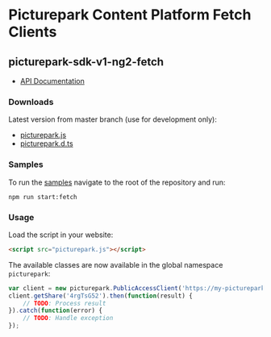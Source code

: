 # Picturepark Content Platform Fetch Clients

## picturepark-sdk-v1-ng2-fetch

- [API Documentation](https://rawgit.com/Picturepark/Picturepark.SDK.TypeScript/master/docs/picturepark-sdk-v1-fetch/api/index.html)

### Downloads

Latest version from master branch (use for development only): 

- [picturepark.js](https://rawgit.com/Picturepark/Picturepark.SDK.TypeScript/master/src/picturepark-sdk-v1-fetch/dist/picturepark.js)
- [picturepark.d.ts](https://rawgit.com/Picturepark/Picturepark.SDK.TypeScript/master/src/picturepark-sdk-v1-fetch/dist/picturepark.d.ts)

### Samples

To run the [samples](https://github.com/Picturepark/Picturepark.SDK.TypeScript/tree/master/src/picturepark-sdk-v1-fetch/samples) navigate to the root of the repository and run: 

    npm run start:fetch

### Usage

Load the script in your website: 

```Html
<script src="picturepark.js"></script>
```

The available classes are now available in the global namespace `picturepark`: 

```JavaScript
var client = new picturepark.PublicAccessClient('https://my-picturepark-server.com');
client.getShare('4rgTsG52').then(function(result) {
    // TODO: Process result
}).catch(function(error) {
    // TODO: Handle exception
});
```
